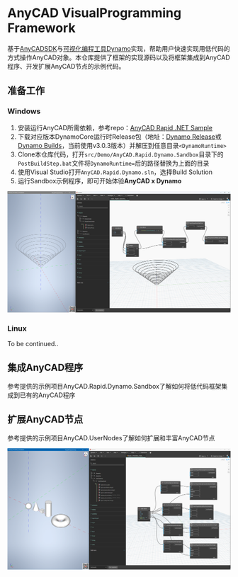 # AnyCAD VisualProgramming Framework
基于[AnyCADSDK](http://www.anycad.net/)与[可视化编程工具Dynamo](https://github.com/DynamoDS/Dynamo/tree/master)实现，帮助用户快速实现用低代码的方式操作AnyCAD对象。本仓库提供了框架的实现源码以及将框架集成到AnyCAD程序、开发扩展AnyCAD节点的示例代码。
## 准备工作

### Windows

1. 安装运行AnyCAD所需依赖，参考repo：[AnyCAD Rapid .NET Sample](https://gitee.com/anycad/anycad.rapid.net.sample)
2. 下载对应版本DynamoCore运行时Release包（地址：[Dynamo Release](https://github.com/DynamoDS/Dynamo/releases)或[Dynamo Builds](https://dynamobuilds.com/)，当前使用v3.0.3版本）并解压到任意目录`<DynamoRuntime>`
3. Clone本仓库代码，打开`src/Demo/AnyCAD.Rapid.Dynamo.Sandbox`目录下的`PostBuildStep.bat`文件将`DynamoRuntime=`后的路径替换为上面的目录
4. 使用Visual Studio打开`AnyCAD.Rapid.Dynamo.sln`，选择Build Solution
5. 运行Sandbox示例程序，即可开始体验**AnyCAD x Dynamo**

![HelloRapidDynamo](./res/hello_rapid_dynamo.png)

### Linux
To be continued..

## 集成AnyCAD程序

参考提供的示例项目AnyCAD.Rapid.Dynamo.Sandbox了解如何将低代码框架集成到已有的AnyCAD程序

## 扩展AnyCAD节点

参考提供的示例项目AnyCAD.UserNodes了解如何扩展和丰富AnyCAD节点

![HelloPrimitive](./res/hello_primitive.png)